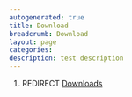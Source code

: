 ```yaml
---
autogenerated: true
title: Download
breadcrumb: Download
layout: page
categories: 
description: test description
---
```


1.  REDIRECT [Downloads](Downloads )
